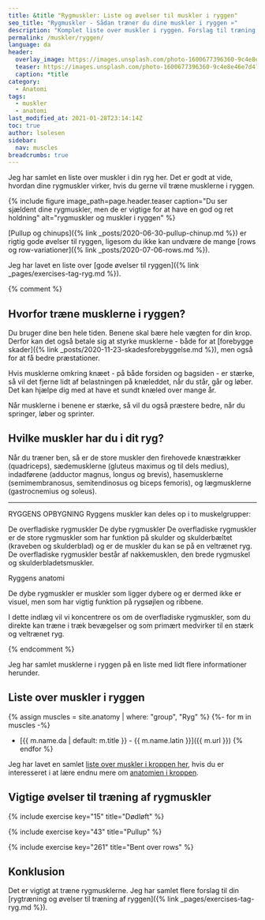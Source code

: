 ```yaml
---
title: &title "Rygmuskler: Liste og øvelser til muskler i ryggen"
seo_title: "Rygmuskler - Sådan træner du dine muskler i ryggen »"
description: "Komplet liste over muskler i ryggen. Forslag til træning af rygmusklerne."
permalink: /muskler/ryggen/
language: da
header:
  overlay_image: https://images.unsplash.com/photo-1600677396360-9c4e8e46e7d4?ixid=MnwxMjA3fDB8MHxwaG90by1wYWdlfHx8fGVufDB8fHx8&ixlib=rb-1.2.1&auto=format&fit=crop&w=1949&q=80
  teaser: https://images.unsplash.com/photo-1600677396360-9c4e8e46e7d4?ixid=MnwxMjA3fDB8MHxwaG90by1wYWdlfHx8fGVufDB8fHx8&ixlib=rb-1.2.1&auto=format&fit=crop&w=400&q=80
  caption: *title
category:
  - Anatomi
tags:
  - muskler
  - anatomi
last_modified_at: 2021-01-28T23:14:14Z
toc: true
author: lsolesen
sidebar:
  nav: muscles
breadcrumbs: true
---
```


Jeg har samlet en liste over muskler i din ryg her. Det er godt at vide, hvordan dine rygmuskler virker, hvis du gerne vil træne musklerne i ryggen.

{% include figure image_path=page.header.teaser caption="Du ser sjældent dine rygmuskler, men de er vigtige for at have en god og ret holdning" alt="rygmuskler og muskler i ryggen" %}

[Pullup og chinups]({% link _posts/2020-06-30-pullup-chinup.md %}) er rigtig gode øvelser til ryggen, ligesom du ikke kan undvære de mange [rows og row-variationer]({% link _posts/2020-07-06-rows.md %}).

Jeg har lavet en liste over [gode øvelser til ryggen]({% link _pages/exercises-tag-ryg.md %}).

{% comment %}

## Hvorfor træne musklerne i ryggen?

Du bruger dine ben hele tiden. Benene skal bære hele vægten for din krop. Derfor kan det også betale sig at styrke musklerne - både for at [forebygge skader]({% link _posts/2020-11-23-skadesforebyggelse.md %}), men også for at få bedre præstationer.

Hvis musklerne omkring knæet - på både forsiden og bagsiden - er stærke, så vil det fjerne lidt af belastningen på knæleddet, når du står, går og løber. Det kan hjælpe dig med at have et sundt knæled over mange år.

Når musklerne i benene er stærke, så vil du også præstere bedre, når du springer, løber og sprinter.

## Hvilke muskler har du i dit ryg?

Når du træner ben, så er de store muskler den firehovede knæstrækker (quadriceps), sædemusklerne (gluteus maximus og til dels medius), indadførene (adductor magnus, longus og brevis), hasemusklerne (semimembranosus, semitendinosus og biceps femoris), og lægmusklerne (gastrocnemius og soleus).

***

RYGGENS OPBYGNING
Ryggens muskler kan deles op i to muskelgrupper:

De overfladiske rygmuskler
De dybe rygmuskler
De overfladiske rygmuskler er de store rygmuskler som har funktion på skulder og skulderbæltet (kraveben og skulderblad) og er de muskler du kan se på en veltrænet ryg. De overfladiske rygmuskler består af nakkemusklen, den brede rygmuskel og skulderbladetsmuskler.

Ryggens anatomi

De dybe rygmuskler er muskler som ligger dybere og er dermed ikke er visuel, men som har vigtig funktion på rygsøjlen og ribbene.

I dette indlæg vil vi koncentrere os om de overfladiske rygmuskler, som du direkte kan træne i træk bevægelser og som primært medvirker til en stærk og veltrænet ryg.

{% endcomment %}

Jeg har samlet musklerne i ryggen på en liste med lidt flere informationer herunder.

## Liste over muskler i ryggen

{% assign muscles = site.anatomy | where: "group", "Ryg" %}
{%- for m in muscles -%}
- [{{ m.name.da | default: m.title }} - {{ m.name.latin }}]({{ m.url }})
{% endfor %}

Jeg har lavet en samlet [liste over muskler i kroppen her](/muskler/), hvis du er interesseret i at lære endnu mere om [anatomien i kroppen](/anatomi/).

## Vigtige øvelser til træning af rygmuskler

{% include exercise key="15" title="Dødløft" %}

{% include exercise key="43" title="Pullup" %}

{% include exercise key="261" title="Bent over rows" %}

## Konklusion

Det er vigtigt at træne rygmusklerne. Jeg har samlet flere forslag til din [rygtræning og øvelser til træning af ryggen]({% link _pages/exercises-tag-ryg.md %}).
